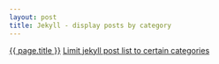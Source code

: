 ```yaml
---
layout: post
title: Jekyll - display posts by category
---
```


[{{ page.title }}](http://stackoverflow.com/questions/20872861/jekyll-display-posts-by-category)
[Limit jekyll post list to certain categories](http://stackoverflow.com/questions/4775896/limit-jekyll-post-list-to-certain-categories)
